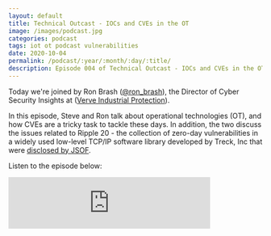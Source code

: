 ```yaml
---
layout: default
title: Technical Outcast - IOCs and CVEs in the OT
image: /images/podcast.jpg
categories: podcast
tags: iot ot podcast vulnerabilities
date: 2020-10-04
permalink: /podcast/:year/:month/:day/:title/
description: Episode 004 of Technical Outcast - IOCs and CVEs in the OT
---
```


Today we're joined by Ron Brash ([@ron_brash][1]), the Director of Cyber Security Insights at ([Verve Industrial Protection][2]).

In this episode, Steve and Ron talk about operational technologies (OT), and how CVEs are a tricky task to tackle these days. In addition, the two discuss the issues related to Ripple 20 - the collection of zero-day vulnerabilities in a widely used low-level TCP/IP software library developed by Treck, Inc that were [disclosed by JSOF][3].

Listen to the episode below:

<iframe src="https://anchor.fm/technicaloutcast/embed/episodes/IOCs-and-CVEs-in-the-OT---Ep-002-elhrok" height="102px" width="400px" frameborder="0" scrolling="no"></iframe>

[1]: https://twitter.com/ron_brash/
[2]: https://twitter.com/VerveSecurity/
[3]: https://www.jsof-tech.com/ripple20/
